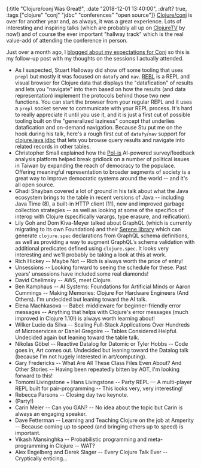 {:title "Clojure/conj Was Great!",
 :date "2018-12-01 13:40:00",
 :draft? true,
 :tags ["clojure" "conj" "jdbc" "conferences" "open source"]}
[Clojure/conj](https://2018.clojure-conj.org/) is over for another year and, as always, it was a great experience. Lots of interesting and inspiring talks (which are probably all up on [ClojureTV](https://www.youtube.com/user/ClojureTV)
by now!) and of course the ever important "hallway track" which is the real value-add of attending the conference in person.

Just over a month ago, I [blogged about my expectations for Conj](https://corfield.org/blog/2018/10/25/clojure-conj/) so this is my follow-up post with
my thoughts on the sessions I actually attended.

* As I suspected, Stuart Halloway did show off some tooling that uses `prepl` but mostly it was focused on `datafy` and `nav`. [REBL](https://github.com/cognitect-labs/REBL-distro) is a REPL and visual browser for Clojure data that displays the "datafication" of results and lets you "navigate" into them based on how the results (and data representation) implement the protocols behind those two new functions. You can start the browser from your regular REPL and it uses a `prepl` socket server to communicate with your REPL process. It's hard to really appreciate it until you use it, and it is just a first cut of possible tooling built on the "generalized laziness" concept that underlies datafication and on-demand navigation. Because Stu put me on the hook during his talk, here's a rough first cut of `datafy`/`nav` support for [clojure.java.jdbc](https://github.com/clojure/java.jdbc/blob/master/src/main/clojure/clojure/java/jdbc/datafy.clj) that lets you browse query results and navigate into related records in other tables.
* Christopher Small explained how the [Pol-is](https://github.com/pol-is) AI-powered survey/feedback analysis platform helped break gridlock on a number of political issues in Taiwan by expanding the reach of democracy to the populace. Offering meaningful representation to broader segments of society is a great way to improve democratic systems around the world -- and it's all open source.
* Ghadi Shayban covered a lot of ground in his talk about what the Java ecosystem brings to the table in recent versions of Java -- including Java Time (8), a built-in HTTP client (11), new and improved garbage collection strategies --  as well as looking at some of the specifics of interop with Clojure (specifically varargs, type erasure, and reification).
* Lily Goh and Dom Kiva-Meyer talked about GraphQL (which is currently migrating to its own Foundation) and their [Serene library](https://github.com/paren-com/serene) which can generate `clojure.spec` declarations from GraphQL schema definitions, as well as providing a way to augment GraphQL's schema validation with additional predicates defined using `clojure.spec`. It looks very interesting and we'll probably be taking a look at this at work.
* Rich Hickey -- Maybe Not -- Rich is always worth the price of entry!
* Unsessions -- Looking forward to seeing the schedule for these. Past years' unsessions have included some real diamonds!
* David Chelimsky -- AWS, meet Clojure.
* Ben Kamphaus -- AI Systems: Foundations for Artificial Minds or Aaron Cummings -- Making Memories: Clojure For Hardware Engineers (And Others). I'm undecided but leaning toward the AI talk.
* Elena Machkasova -- Babel: middleware for beginner-friendly error messages -- Anything that helps with Clojure's error messages (much improved in Clojure 1.10!) is always worth learning about!
* Wilker Lucio da Silva -- Scaling Full-Stack Applications Over Hundreds of Microservices or Daniel Gregoire -- Tables Considered Helpful. Undecided again but leaning toward the table talk.
* Nikolas Göbel -- Reactive Datalog for Datomic or Tyler Hobbs -- Code goes in, Art comes out. Undecided but leaning toward the Datalog talk (because I'm not hugely interested in art/computing).
* Gary Fredericks -- What Are All These Class Files Even About? And Other Stories -- Having been repeatedly bitten by AOT, I'm looking forward to this!
* Tomomi Livingstone + Hans Livingstone -- Party REPL — A multi-player REPL built for pair-programming -- This looks very, very interesting!
* Rebecca Parsons -- Closing day two keynote.
* (Party!)
* Carin Meier -- Can you GAN? -- No idea about the topic but Carin is always an engaging speaker.
* Dave Fetterman -- Learning and Teaching Clojure on the job at Amperity -- Because coming up to speed (and bringing others up to speed) is important.
* Vikash Mansinghka -- Probabilistic programming and meta-programming in Clojure -- WAT?
* Alex Engelberg and Derek Slager -- Every Clojure Talk Ever -- Cryptically enticing...
